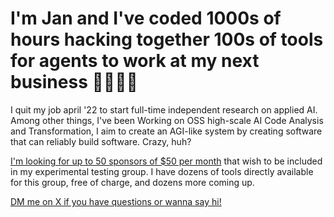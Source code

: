 # I'm Jan and I've coded 1000s of hours hacking together 100s of tools for agents to work at my next business 🫡🫡🫡🤖

I quit my job april '22 to start full-time independent research on applied AI. Among other things, I've been Working on OSS high-scale AI Code Analysis and Transformation, I aim to create an AGI-like system by creating software that can reliably build software. Crazy, huh?

[I'm looking for up to 50 sponsors of $50 per month](https://github.com/sponsors/janwilmake) that wish to be included in my experimental testing group. I have dozens of tools directly available for this group, free of charge, and dozens more coming up.

[DM me on X if you have questions or wanna say hi!](https://x.com/janwilmake)
